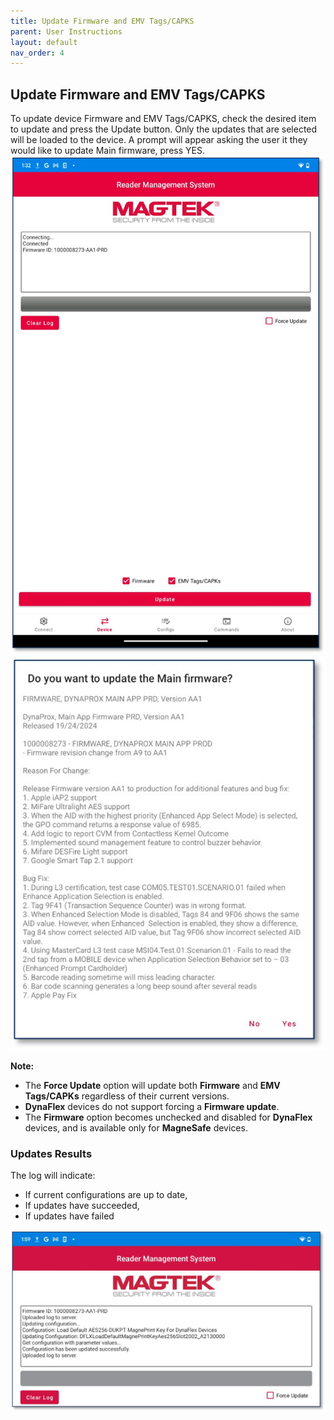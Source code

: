 ```yaml
---
title: Update Firmware and EMV Tags/CAPKS
parent: User Instructions
layout: default
nav_order: 4
---
```


## Update Firmware and EMV Tags/CAPKS
To update device Firmware and EMV Tags/CAPKS, check the desired item to update and press the Update button. Only the updates that are selected will be loaded to the device. A prompt will appear asking the user it they would like to update Main firmware, press YES.
![](./images/Android13.jpg)
![](./images/Android14.jpg)

**Note:**

- The **Force Update** option will update both **Firmware** and **EMV Tags/CAPKs** regardless of their current versions.
- **DynaFlex** devices do not support forcing a **Firmware update**. 
- The **Firmware** option becomes unchecked and disabled for **DynaFlex** devices, and is available only for **MagneSafe** devices.

### Updates Results
The log will indicate:
* If current configurations are up to date,
* If updates have succeeded,
* If updates have failed

![](./images/Android15.jpg)



